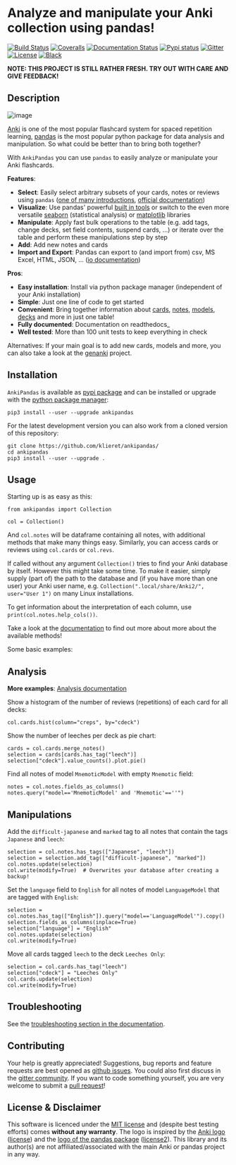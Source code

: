 # Analyze and manipulate your Anki collection using pandas!

[![Build
Status](https://travis-ci.org/klieret/AnkiPandas.svg?branch=master)](https://travis-ci.org/klieret/AnkiPandas)
[![Coveralls](https://coveralls.io/repos/github/klieret/AnkiPandas/badge.svg?branch=master)](https://coveralls.io/github/klieret/AnkiPandas?branch=master)
[![Documentation Status](https://readthedocs.org/projects/ankipandas/badge/?version=latest)](https://ankipandas.readthedocs.io/)
[![Pypi status](https://badge.fury.io/py/ankipandas.svg)](https://pypi.org/project/ankipandas/)
[![Gitter](https://img.shields.io/gitter/room/ankipandas/community.svg)](https://gitter.im/ankipandas/community)
[![License](https://img.shields.io/github/license/klieret/ankipandas.svg)](https://github.com/klieret/ankipandas/blob/master/LICENSE.txt)
[![Black](https://img.shields.io/badge/code%20style-black-000000.svg)](https://github.com/python/black)

**NOTE: THIS PROJECT IS STILL RATHER FRESH. TRY OUT WITH CARE AND GIVE
FEEDBACK!**

## Description

![image](https://raw.githubusercontent.com/klieret/AnkiPandas/master/misc/logo/logo_github.png)

[Anki](https://apps.ankiweb.net/) is one of the most popular flashcard
system for spaced repetition learning,
[pandas](https://pandas.pydata.org/) is the most popular python package
for data analysis and manipulation. So what could be better than to
bring both together?

With `AnkiPandas` you can use `pandas` to easily analyze or manipulate
your Anki flashcards.

**Features**:

-   **Select**: Easily select arbitrary subsets of your cards, notes or
    reviews using `pandas` ([one of many
    introductions](https://medium.com/dunder-data/6fcd0170be9c),
    [official
    documentation](https://pandas.pydata.org/pandas-docs/stable/user_guide/indexing.html))
-   **Visualize**: Use pandas\' powerful [built in
    tools](https://pandas.pydata.org/pandas-docs/stable/user_guide/visualization.html)
    or switch to the even more versatile
    [seaborn](https://seaborn.pydata.org/) (statistical analysis) or
    [matplotlib](https://matplotlib.org/) libraries
-   **Manipulate**: Apply fast bulk operations to the table (e.g. add
    tags, change decks, set field contents, suspend cards, \...) or
    iterate over the table and perform these manipulations step by step
-   **Add**: Add new notes and cards
-   **Import and Export**: Pandas can export to (and import from) csv,
    MS Excel, HTML, JSON, \... ([io
    documentation](https://pandas.pydata.org/pandas-docs/stable/user_guide/io.html))

**Pros**:

-   **Easy installation**: Install via python package manager
    (independent of your Anki installation)
-   **Simple**: Just one line of code to get started
-   **Convenient**: Bring together information about
    [cards](https://apps.ankiweb.net/docs/manual.html#cards),
    [notes](https://apps.ankiweb.net/docs/manual.html#notes-&-fields),
    [models](https://apps.ankiweb.net/docs/manual.html#note-types),
    [decks](https://apps.ankiweb.net/docs/manual.html#decks) and more in
    just one table!
-   **Fully documented**: Documentation on readthedocs\_
-   **Well tested**: More than 100 unit tests to keep everything in
    check

Alternatives: If your main goal is to add new cards, models and more,
you can also take a look at the
[genanki](https://github.com/kerrickstaley/genanki) project.

## Installation

`AnkiPandas` is available as [pypi
package](https://pypi.org/project/ankipandas/) and can be installed or
upgrade with the [python package
manager](https://pip.pypa.io/en/stable/):

``` {.sourceCode .sh}
pip3 install --user --upgrade ankipandas
```

For the latest development version you can also work from a cloned
version of this repository:

``` {.sourceCode .sh}
git clone https://github.com/klieret/ankipandas/
cd ankipandas
pip3 install --user --upgrade .
```

## Usage

Starting up is as easy as this:

``` {.sourceCode .python}
from ankipandas import Collection

col = Collection()
```

And `col.notes` will be dataframe containing all notes, with additional
methods that make many things easy. Similarly, you can access cards or
reviews using `col.cards` or `col.revs`.

If called without any argument `Collection()` tries to find your Anki
database by itself. However this might take some time. To make it
easier, simply supply (part of) the path to the database and (if you
have more than one user) your Anki user name, e.g.
`Collection(".local/share/Anki2/", user="User 1")` on many Linux
installations.

To get information about the interpretation of each column, use
`print(col.notes.help_cols())`.

Take a look at the [documentation](https://ankipandas.readthedocs.io/)
to find out more about more about the available methods!

Some basic examples:

## Analysis

**More examples**: [Analysis
documentation](https://ankipandas.readthedocs.io/en/latest/examples.html)

Show a histogram of the number of reviews (repetitions) of each card for
all decks:

``` {.sourceCode .python}
col.cards.hist(column="creps", by="cdeck")
```

Show the number of leeches per deck as pie chart:

``` {.sourceCode .python}
cards = col.cards.merge_notes()
selection = cards[cards.has_tag("leech")]
selection["cdeck"].value_counts().plot.pie()
```

Find all notes of model `MnemoticModel` with empty `Mnemotic` field:

``` {.sourceCode .python}
notes = col.notes.fields_as_columns()
notes.query("model=='MnemoticModel' and 'Mnemotic'==''")
```

## Manipulations

Add the `difficult-japanese` and `marked` tag to all notes that contain
the tags `Japanese` and `leech`:

``` {.sourceCode .python}
selection = col.notes.has_tags(["Japanese", "leech"])
selection = selection.add_tag(["difficult-japanese", "marked"])
col.notes.update(selection)
col.write(modify=True)  # Overwrites your database after creating a backup!
```

Set the `language` field to `English` for all notes of model
`LanguageModel` that are tagged with `English`:

``` {.sourceCode .python}
selection = col.notes.has_tag(["English"]).query("model=='LanguageModel'").copy()
selection.fields_as_columns(inplace=True)
selection["language"] = "English"
col.notes.update(selection)
col.write(modify=True)
```

Move all cards tagged `leech` to the deck `Leeches Only`:

``` {.sourceCode .python}
selection = col.cards.has_tag("leech")
selection["cdeck"] = "Leeches Only"
col.cards.update(selection)
col.write(modify=True)
```

## Troubleshooting

See the [troubleshooting section in the
documentation](https://ankipandas.readthedocs.io/en/latest/troubleshooting.html).

## Contributing

Your help is greatly appreciated! Suggestions, bug reports and feature
requests are best opened as [github
issues](https://github.com/klieret/ankipandas/issues). You could also
first discuss in the [gitter
community](https://gitter.im/ankipandas/community). If you want to code
something yourself, you are very welcome to submit a [pull
request](https://github.com/klieret/AnkiPandas/pulls)!

## License & Disclaimer

This software is licenced under the [MIT
license](https://github.com/klieret/ankipandas/blob/master/LICENSE.txt)
and (despite best testing efforts) comes **without any warranty**. The
logo is inspired by the [Anki
logo](https://github.com/dae/anki/blob/master/web/imgs/anki-logo-thin.png)
([license](https://github.com/dae/anki/blob/master/LICENSE.logo)) and
the [logo of the pandas
package](https://github.com/pandas-dev/pandas/blob/master/doc/logo/pandas_logo.svg)
([license2](https://github.com/pandas-dev/pandas/blob/master/LICENSE)).
This library and its author(s) are not affiliated/associated with the
main Anki or pandas project in any way.
